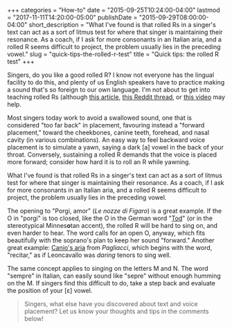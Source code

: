 +++
categories = "How-to"
date = "2015-09-25T10:24:00-04:00"
lastmod = "2017-11-11T14:20:00-05:00"
publishDate = "2015-09-29T08:00:00-04:00"
short_description = "What I've found is that rolled Rs in a singer's text can act as a sort of litmus test for where that singer is maintaining their resonance. As a coach, if I ask for more consonants in an Italian aria, and a rolled R seems difficult to project, the problem usually lies in the preceding vowel."
slug = "quick-tips-the-rolled-r-test"
title = "Quick tips: the rolled R test"
+++

Singers, do you like a good rolled R? I know not everyone has the lingual facility to do this, and plenty of us English speakers have to practice making a sound that's so foreign to our own language. I'm not about to get into teaching rolled Rs (although [this article](http://www.trevorhuxham.com/2014/02/10-tips-for-rolling-spanish-r.html), [this Reddit thread](https://www.reddit.com/r/linguistics/comments/15l3tm/please_help_me_roll_my_rs_my_life_depends_on_this/), or [this video](https://www.youtube.com/watch?v=cjoOD8SVhos) may help.

Most singers today work to avoid a swallowed sound, one that is considered "too far back" in placement, favouring instead a "forward placement," toward the cheekbones, canine teeth, forehead, and nasal cavity (in various combinations). An easy way to feel backward voice placement is to simulate a yawn, saying a dark [a] vowel in the back of your throat. Conversely, sustaining a rolled R demands that the voice is placed more forward; consider how hard it is to roll an R while yawning.

What I've found is that rolled Rs in a singer's text can act as a sort of litmus test for where that singer is maintaining their resonance. As a coach, if I ask for more consonants in an Italian aria, and a rolled R seems difficult to project, the problem usually lies in the preceding vowel. 

The opening to "Porgi, amor" (*Le nozze di Figaro*) is a great example. If the O in "porgi" is too closed, like the O in the German word "[Tod](https://en.wiktionary.org/wiki/Tod)" (or in the stereotypical Minnes**o**tan accent), the rolled R will be hard to sing on, and even harder to hear. The word calls for an open O, anyway, which fits beautifully with the soprano's plan to keep her sound "forward." Another great example: [Canio's aria](https://www.youtube.com/watch?v=-kbi1EMcD3E) from *Pagliacci*, which begins with the word, "recitar," as if Leoncavallo was *daring* tenors to sing well.

The same concept applies to singing on the letters M and N. The word "sempre" in Italian, can easily sound like "sepre" without enough humming on the M. If singers find this difficult to do, take a step back and evaluate the position of your [ɛ] vowel.

>Singers, what else have you discovered about text and voice placement? Let us know your thoughts and tips in the comments below!
